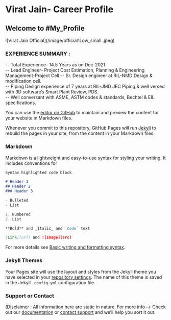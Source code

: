 # Virat Jain- Career Profile  
 
 ## Welcome to #My_Profile  
 
![Virat Jain Official](/image/official1Low_small .jpeg)
 

### EXPERIENCE SUMMARY :
-- Total Experience- 14.5 Years as on Dec-2021.  
-- Lead Engineer- Project Cost Estimation, Planning & Engineering Management-Project Cell
-- Sr. Design engineer at RIL-NMD Design & modification cell.  
-- Piping Design experience of 7 years at RIL-JMD JEC Piping & well versed with 3D software’s Smart Plant Review, PDS.  
-- Well conversant with ASME, ASTM codes & standards, Bechtel & EIL specifications.  

You can use the [editor on GitHub](https://github.com/viratpanot/viratpanot.github.io/edit/main/index.md) to maintain and preview the content for your website in Markdown files.

Whenever you commit to this repository, GitHub Pages will run [Jekyll](https://jekyllrb.com/) to rebuild the pages in your site, from the content in your Markdown files.

### Markdown

Markdown is a lightweight and easy-to-use syntax for styling your writing. It includes conventions for

```markdown
Syntax highlighted code block

# Header 1
## Header 2
### Header 3

- Bulleted
- List

1. Numbered
2. List

**Bold** and _Italic_ and `Code` text

[Link](url) and ![Image](src)
```

For more details see [Basic writing and formatting syntax](https://docs.github.com/en/github/writing-on-github/getting-started-with-writing-and-formatting-on-github/basic-writing-and-formatting-syntax).

### Jekyll Themes

Your Pages site will use the layout and styles from the Jekyll theme you have selected in your [repository settings](https://github.com/viratpanot/viratpanot.github.io/settings/pages). The name of this theme is saved in the Jekyll `_config.yml` configuration file.

### Support or Contact
(Disclaimer : All information here are static in nature. For more info--> Check out our [documentation](https://github.com/viratpanot/viratpanot.github.io/blob/main/SECURITY.md) or [contact support](https://twitter.com/viratpanot) and we’ll help you sort it out.
